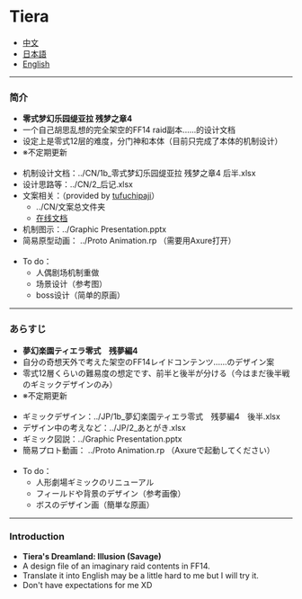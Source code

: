 # Tiera
* [中文](#1)
* [日本語](#2)
* [English](#3)

***
### <h3 id='1'>简介</h3>
  - **零式梦幻乐园缇亚拉 残梦之章4**
  - 一个自己胡思乱想的完全架空的FF14 raid副本......的设计文档
  - 设定上是零式12层的难度，分门神和本体（目前只完成了本体的机制设计）
  - ※不定期更新
  <br><br>
  - 机制设计文档：../CN/1b_零式梦幻乐园缇亚拉 残梦之章4 后半.xlsx
  - 设计思路等：../CN/2_后记.xlsx
  - 文案相关：（provided by [tufuchipaji](https://github.com/tufuchipaji)）
    - ../CN/文案总文件夹
    - [在线文档](https://docs.qq.com/sheet/DQVhIaXZqbmxmSUJx?tab=BB08J2&_t=1660295728360)
  - 机制图示：../Graphic Presentation.pptx
  - 简易原型动画： ../Proto Animation.rp （需要用Axure打开）
  <br><br>
  - To do：
    - 人偶剧场机制重做
    - 场景设计（参考图）
    - boss设计（简单的原画）

*** 
### <h3 id='2'>あらすじ</h3>
  - **夢幻楽園ティエラ零式　残夢編4**
  - 自分の奇想天外で考えた架空のFF14レイドコンテンツ......のデザイン案
  - 零式12層くらいの難易度の想定です、前半と後半が分ける（今はまだ後半戦のギミックデザインのみ）
  - ※不定期更新
  <br><br>
  - ギミックデザイン：../JP/1b_夢幻楽園ティエラ零式　残夢編4　後半.xlsx 
  - デザイン中の考えなど：../JP/2_あとがき.xlsx 
  - ギミック図説：../Graphic Presentation.pptx 
  - 簡易プロト動画： ../Proto Animation.rp （Axureで起動してください）
  <br><br>
  - To do：
    - 人形劇場ギミックのリニューアル
    - フィールドや背景のデザイン（参考画像）
    - ボスのデザイン画（簡単な原画）

*** 
### <h3 id='3'>Introduction</h3>
  - **Tiera's Dreamland: Illusion (Savage)**
  - A design file of an imaginary raid contents in FF14. 
  - Translate it into English may be a little hard to me but I will try it.
  - Don't have expectations for me XD
<br>
